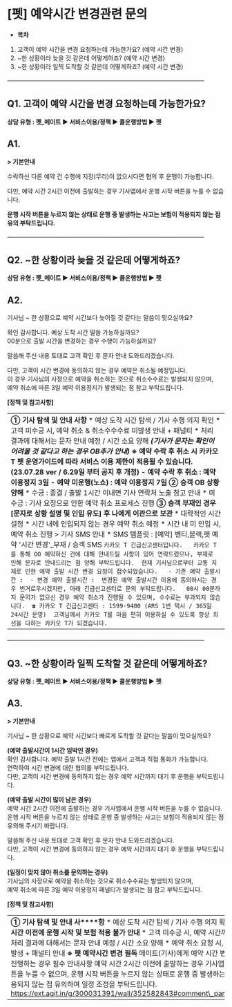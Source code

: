 # [펫] 예약시간 변경관련 문의

* **목차**

1. 고객이 예약 시간을 변경 요청하는데 가능한가요? (예약 시간 변경)
2. ~한 상황이라 늦을 것 같은데 어떻게하죠? (예약 시간 변경)
3. ~한 상황이라 일찍 도착할 것 같은데 어떻게하죠? (예약 시간 변경)

──────────────────────────────────────────────

**Q1. 고객이 예약 시간을 변경 요청하는데 가능한가요?**
----------------------------------

**상담 유형 : **펫\_메이트** ▶ 서비스이용/정책 ▶ 콜운행방법 ▶ 펫**

**A1.**
-------

**> 기본안내**

수락하신 다른 예약 건 수행에 지장(무리)이 없으시다면 협의 후 운행이 가능합니다.  
  
다만, 예약 시간 2시간 이전에 출발하는 경우 기사앱에서 운행 시작 버튼을 누를 수 없습니다.

**운행 시작 버튼을 누르지 않는 상태로 운행 중 발생하는 사고는 보험이 적용되지 않는 점 유의 부탁드립니다.**

──────────────────────────────────────────────

**Q2. ~한 상황이라 늦을 것 같은데 어떻게하죠?**
-------------------------------

**상담 유형 : **펫\_메이트** ▶ 서비스이용/정책 ▶ 콜운행방법 ▶ 펫**

**A2.**
-------

기사님 ~ 한 상황으로 예약 시간보다 늦어질 것 같다는 말씀이 맞으실까요?  
  
확인 감사합니다. 예상 도착 시간 말씀 가능하실까요?  
00분으로 출발 시간을 변경하는 경우 수행이 가능하실까요?  
  
말씀해 주신 내용 토대로 고객 확인 후 문자 안내 도와드리겠습니다.  
  
다만, 고객이 시간 변경에 동의하지 않는 경우 예약은 취소될 예정입니다.  
이 경우 기사님의 사정으로 예약을 취소하는 것으로 취소수수료는 발생되지 않으며,  
예약 취소에 따른 3일 예약 이용정지가 발생되는 점 참고 부탁드립니다.

**[정책 및 참고사항]**

|  |
| --- |
| **① 기사 탐색 및 안내 사항**   * 예상 도착 시간 탐색 / 기사 수행 의지 확인 * 고객 미수긍 시, 예약 취소 & 취소수수수료 미발생 안내 + 패널티 * 처리 결과에 대해서는 문자 안내 예정 / 시간 소요 양해   ***(기사가 문자는 확인이 어려울 것 같다고 하는 경우 OB추가 안내)***  **※ 예약 수락 후 취소 시 카카오 T 펫 운영가이드에 따라 서비스 이용 제한이 적용될 수 있습니다.** **(23.07.28 ver / 6.29일 부터 공지 후 개정)** **- 예약 수락 후 취소 : 예약 이용정지 3일** **- 예약 미운행(노쇼) : 예약 이용정지 7일**    **② 승객 OB 상황 양해**   * 수긍 : 종결 / 출발 1시간 이내면 기사 연락처 노출 참고 안내 * 미수긍 : 기사 요청으로 인한 예약 취소 프로세스 진행     **③ 승객 부재인 경우 [문자로 상황 설명 및 인입 유도] 후 나에게 이관으로 보관**   * 대략적인 시간 설정 * 시간 내에 인입되지 않는 경우 예약 취소 예정 * 시간 내 미 인입 시, 예약 취소 진행 > 기사 SMS 안내 * SMS 템플릿 : [예약] 벤티,블랙,펫 예약 '시간 변경'\_부재 / 승객 SMS  ``` 카카오 T 긴급신고센터입니다.   카카오 T를 통해 OO 예약하신 건에 대해 안내드릴 사항이 있어 연락드렸으나, 부재로 인해 문자로 안내드리는 점 양해 부탁드립니다.  현재 기사님으로부터 교통 지체로 인한 예약 출발 시간 변경 요청이 접수되었습니다.   - 기존 예약 출발시간 :  - 변경 예약 출발시간 :  변경된 예약 출발시간 이용에 동의하시는 경우 번거로우시겠지만, 아래 긴급신고센터로 문의 부탁드립니다.   00시 00분까지 문의가 없으신 경우 예약 취소가 진행될 수 있으며, 수수료는 부과되지 않습니다.  ☎ 카카오 T 긴급신고센터 : 1599-9400 (ARS 1번 택시 / 365일 24시간 운영)  고객님께서 카카오 T를 마음 편히 이용하실 수 있도록 항상 최선을 다하는 카카오 T가 되겠습니다. ``` |

──────────────────────────────────────────────

**Q3. ~한 상황이라 일찍 도착할 것 같은데 어떻게하죠?**
-----------------------------------

**상담 유형 : **펫\_메이트** ▶ 서비스이용/정책 ▶ 콜운행방법 ▶ 펫**

**A3.**
-------

**> 기본안내**

기사님 ~ 한 상황으로 예약 시간보다 빠르게 도착할 것 같다는 말씀이 맞으실까요?  
  
**(예약 출발시간이 1시간 임박인 경우)**  
확인 감사합니다. 예약 출발 1시간 전에는 앱에서 고객과 직접 통화가 가능합니다.  
연락하여 시간 변경에 대한 협의를 부탁드립니다.  
다만, 고객이 시간 변경에 동의하지 않는 경우 예약 시간까지 대기 후 운행을 부탁드립니다.  
  
**(예약 출발 시간이 많이 남은 경우)**  
예약 시간 2시간 이전에 출발하는 경우 기사앱에서 운행 시작 버튼을 누를 수 없습니다.  
운행 시작 버튼을 누르지 않는 상태로 운행 중 발생하는 사고는 보험이 적용되지 않는 점 유의해 주시기 바랍니다.  
  
말씀해 주신 내용 토대로 고객 확인 후 문자 안내 도와드리겠습니다.  
다만, 고객이 시간 변경에 동의하지 않는 경우 예약 시간까지 대기 후 운행을 부탁드립니다.  
  
**(일정이 맞지 않아 취소를 문의하는 경우)**  
기사님의 사정으로 예약을 취소하는 것으로 취소수수료는 발생되지 않으며,  
예약 취소에 따른 3일 예약 이용정지 패널티가 발생되는 점 참고 부탁드립니다.

**[정책 및 참고사항]**

|  |
| --- |
| **① 기사 탐색 및 안내 사****항**   * 예상 도착 시간 탐색 / 기사 수행 의지 확인 * **예약 시간 2시간 이전에 운행 시작 및 보험 적용 불가 안내** * 고객 미수긍 시, 예약 시간까지 대기 후 운행 * 처리 결과에 대해서는 문자 안내 예정 / 시간 소요 양해 * 예약 취소 요청 시, 취소수수수료 미발생 + 패널티 안내   **※ 펫 예약시간 변경 필독** 메이트(기사)에게 예약 시간 변경을 위한 안내를 진행하는 경우 필수 안내사항  예약 시간 2시간 이전에 출발하는 경우 기사앱에서 운행 시작 버튼을 누를 수 없으며, 운행 시작 버튼을 누르지 않는 상태로 운행 중 발생하는 사고는 보험이 적용되지 않는 점 유의하여 일정 조정을 부탁드립니다.  https://ext.agit.in/g/300031391/wall/352582843#comment\_panel\_375909562 |